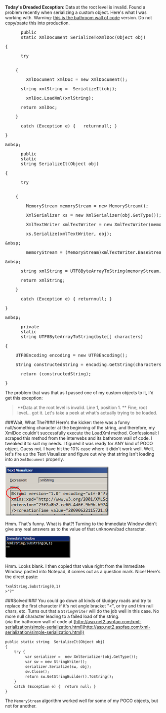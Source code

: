 <!--{Title:"Serializing Your POCO Objects to String then to XmlDocument", PublishedOn:"2009-06-23T06:26:00", Intro:"Today's Dreaded Exception: Data at the root level is invalid.  Found a problem recently when seriali"} -->

**Today's Dreaded Exception**: Data at the root level is invalid.
Found a problem recently when serializing a custom object.  Here's what I was working with. Warning: <a href="http://www.codinghorror.com/blog/archives/001268.html" target="_blank">this is the bathroom wall of code</a> version. Do not copy/paste this into production.
  <div class="csharpcode">
    <pre class="alt">
      <span class="kwrd">public</span>
      <span class="kwrd">static</span> XmlDocument SerializeToXmlDoc(Object obj) </pre>
    <pre>{ </pre>
    <pre class="alt">
      <span class="kwrd">try</span>
    </pre>
    <pre>    { </pre>
    <pre class="alt">        XmlDocument xmlDoc = <span class="kwrd">new</span> XmlDocument(); </pre>
    <pre>
      <span class="kwrd">string</span> xmlString =  SerializeIt(obj);             </pre>
    <pre class="alt">        xmlDoc.LoadXml(xmlString); </pre>
    <pre>
      <span class="kwrd">return</span> xmlDoc; </pre>
    <pre class="alt">    } </pre>
    <pre>
      <span class="kwrd">catch</span> (Exception e) {   <span class="kwrd">return</span><span class="kwrd">null</span>; } </pre>
    <pre class="alt">} </pre>
    <pre>&amp;nbsp;</pre>
    <pre class="alt">
      <span class="kwrd">public</span>
      <span class="kwrd">static</span>
      <span class="kwrd">string</span> SerializeIt(Object obj) </pre>
    <pre>{ </pre>
    <pre class="alt">
      <span class="kwrd">try</span>
    </pre>
    <pre>    {     </pre>
    <pre class="alt">        MemoryStream memoryStream = <span class="kwrd">new</span> MemoryStream(); </pre>
    <pre>        XmlSerializer xs = <span class="kwrd">new</span> XmlSerializer(obj.GetType()); </pre>
    <pre class="alt">        XmlTextWriter xmlTextWriter = <span class="kwrd">new</span> XmlTextWriter(memoryStream, Encoding.UTF8); </pre>
    <pre>        xs.Serialize(xmlTextWriter, obj); </pre>
    <pre class="alt">&amp;nbsp;</pre>
    <pre>        memoryStream = (MemoryStream)xmlTextWriter.BaseStream; </pre>
    <pre class="alt">&amp;nbsp;</pre>
    <pre>
      <span class="kwrd">string</span> xmlString = UTF8ByteArrayToString(memoryStream.ToArray()); </pre>
    <pre class="alt">
      <span class="kwrd">return</span> xmlString; </pre>
    <pre>    } </pre>
    <pre class="alt">
      <span class="kwrd">catch</span> (Exception e) { <span class="kwrd">return</span><span class="kwrd">null</span>; } </pre>
    <pre>} </pre>
    <pre class="alt">&amp;nbsp;</pre>
    <pre>
      <span class="kwrd">private</span>
      <span class="kwrd">static</span>
      <span class="kwrd">string</span> UTF8ByteArrayToString(<span class="kwrd">byte</span>[] characters) </pre>
    <pre class="alt">{ </pre>
    <pre>    UTF8Encoding encoding = <span class="kwrd">new</span> UTF8Encoding(); </pre>
    <pre class="alt">    String constructedString = encoding.GetString(characters); </pre>
    <pre>
      <span class="kwrd">return</span> (constructedString); </pre>
    <pre class="alt">} </pre>
  </div>

   

The problem that was that as I passed one of my custom objects to it, I'd get this exception:    
>**Data at the root level is invalid. Line 1, position 1. **
Fine, root level… got it. Let's take a peek at what's actually trying to be loaded.

###Wait, What The?###
Here's the kicker: there was a funny null/something character at the beginning of the string, and therefore, my XmlDoc couldn't successfully execute the LoadXml method. Confessional: I scraped this method from the interwebs and its bathroom wall of code. I tweaked it to suit my needs. I figured it was ready for ANY kind of POCO object. Guess not. I have hit the 10% case where it didn't work well. Well, let's fire up the Text Visualizer and figure out why that string isn't loading into an `XmlDocument` properly.
 
<img  title="Text Visualizer Visual Studio xml string" src="img/xmlString.png" border="0" alt="Text Visualizer Visual Studio xml string" width="335" height="160" />

Hmm. That's funny. What is that?! Turning to the Immediate Window didn't give any real answers as to the value of that unknown/bad character.

<img  src="img/immediate.png" border="0" alt="immediate window Visual Studio 2008" width="212" height="72" />

Hmm. Looks blank. I then copied that value right from the Immediate Window, pasted into Notepad, it comes out as a question mark. Nice! Here's the direct paste:

    ?xmlString.Substring(0,1)
    >"?"

###Solved!###
You could go down all kinds of kludgey roads and try to replace the first character if it's not angle bracket "<", or try and trim null chars, etc.
Turns out that a `StringWriter` will do the job well in this case. No more null character leading to a failed load of the string.    <br />(via the bathroom wall of code at [http://asp.net2.aspfaq.com/xml-serialization/simple-serialization.html](http://asp.net2.aspfaq.com/xml-serialization/simple-serialization.html))

    public static string  SerializeIt(Object obj) 
    { 
        try {             
             var serializer =  new XmlSerializer(obj.GetType()); 
             var sw = new StringWriter(); 
             serializer.Serialize(sw, obj); 
             sw.Close(); 
             return sw.GetStringBuilder().ToString(); 
        }      
        catch (Exception e) {  return null; }      
    } 
    

The `MemoryStream` algorithm worked well for some of my POCO objects, but not for another.
 